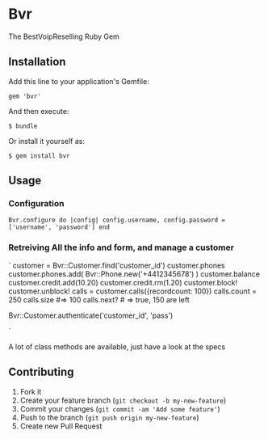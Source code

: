 # Bvr

The BestVoipReselling Ruby Gem

## Installation

Add this line to your application's Gemfile:

    gem 'bvr'

And then execute:

    $ bundle

Or install it yourself as:

    $ gem install bvr

## Usage

### Configuration
`
Bvr.configure do |config|
  config.username, config.password = ['username', 'password']
end
`
### Retreiving All the info and form, and manage a customer
`
customer = Bvr::Customer.find('customer_id')
customer.phones
customer.phones.add( Bvr::Phone.new('+4412345678') )
customer.balance
customer.credit.add(10.20)
customer.credit.rm(1.20)
customer.block!
customer.unblock!
calls = customer.calls({recordcount: 100})
calls.count = 250
calls.size #=> 100
calls.next? # => true, 150 are left

Bvr::Customer.authenticate('customer_id', 'pass')

`

A lot of class methods are available, just have a look at the specs


## Contributing

1. Fork it
2. Create your feature branch (`git checkout -b my-new-feature`)
3. Commit your changes (`git commit -am 'Add some feature'`)
4. Push to the branch (`git push origin my-new-feature`)
5. Create new Pull Request
